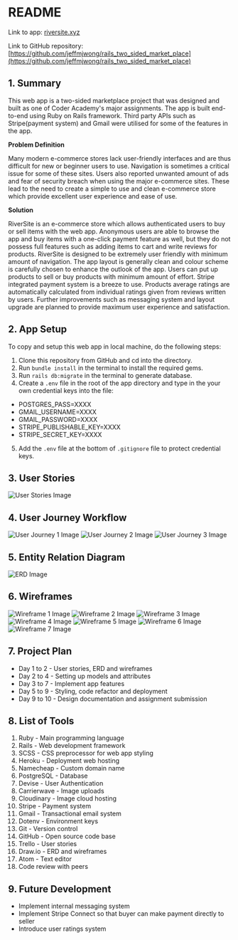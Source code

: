 # README

Link to app: [riversite.xyz](http://riversite.xyz)

Link to GitHub repository: [https://github.com/jeffmjwong/rails_two_sided_market_place](https://github.com/jeffmjwong/rails_two_sided_market_place)

## 1. Summary
This web app is a two-sided marketplace project that was designed and built as one of Coder Academy's major assignments. The app is built end-to-end using Ruby on Rails framework. Third party APIs such as Stripe(payment system) and Gmail were utilised for some of the features in the app.

**Problem Definition**

Many modern e-commerce stores lack user-friendly interfaces and are thus difficult for new or beginner users to use. Navigation is sometimes a critical issue for some of these sites. Users also reported unwanted amount of ads and fear of security breach when using the major e-commerce sites. These lead to the need to create a simple to use and clean e-commerce store which provide excellent user experience and ease of use.

**Solution**

RiverSite is an e-commerce store which allows authenticated users to buy or sell items with the web app. Anonymous users are able to browse the app and buy items with a one-click payment feature as well, but they do not possess full features such as adding items to cart and write reviews for products. RiverSite is designed to be extremely user friendly with minimum amount of navigation. The app layout is generally clean and colour scheme is carefully chosen to enhance the outlook of the app. Users can put up products to sell or buy products with minimum amount of effort. Stripe integrated payment system is a breeze to use. Products average ratings are automatically calculated from individual ratings given from reviews written by users. Further improvements such as messaging system and layout upgrade are planned to provide maximum user experience and satisfaction.

## 2. App Setup

To copy and setup this web app in local machine, do the following steps:
1. Clone this repository from GitHub and cd into the directory.
2. Run ```bundle install``` in the terminal to install the required gems.
3. Run ```rails db:migrate``` in the terminal to generate database.
4. Create a ```.env``` file in the root of the app directory and type in the your own credential keys into the file:
 * POSTGRES_PASS=XXXX
 * GMAIL_USERNAME=XXXX
 * GMAIL_PASSWORD=XXXX
 * STRIPE_PUBLISHABLE_KEY=XXXX
 * STRIPE_SECRET_KEY=XXXX
5. Add the ```.env``` file at the bottom of ```.gitignore``` file to protect credential keys.

## 3. User Stories

![User Stories Image](/app/assets/images/user-stories.png)

## 4. User Journey Workflow

![User Journey 1 Image](/app/assets/images/user-journey1.jpg)
![User Journey 2 Image](/app/assets/images/user-journey2.jpg)
![User Journey 3 Image](/app/assets/images/user-journey3.jpg)

## 5. Entity Relation Diagram

![ERD Image](/app/assets/images/ERD.jpg)

## 6. Wireframes

![Wireframe 1 Image](/app/assets/images/wireframe1.png)
![Wireframe 2 Image](/app/assets/images/wireframe2.png)
![Wireframe 3 Image](/app/assets/images/wireframe3.png)
![Wireframe 4 Image](/app/assets/images/wireframe4.png)
![Wireframe 5 Image](/app/assets/images/wireframe5.png)
![Wireframe 6 Image](/app/assets/images/wireframe6.png)
![Wireframe 7 Image](/app/assets/images/wireframe7.png)

## 7. Project Plan

 + Day 1 to 2 - User stories, ERD and wireframes
 + Day 2 to 4 - Setting up models and attributes
 + Day 3 to 7 - Implement app features
 + Day 5 to 9 - Styling, code refactor and deployment
 + Day 9 to 10 - Design documentation and assignment submission

## 8. List of Tools

1. Ruby - Main programming language
2. Rails - Web development framework
3. SCSS - CSS preprocessor for web app styling
4. Heroku - Deployment web hosting
5. Namecheap - Custom domain name
6. PostgreSQL - Database
7. Devise - User Authentication
8. Carrierwave - Image uploads
9. Cloudinary - Image cloud hosting
10. Stripe - Payment system
11. Gmail - Transactional email system
12. Dotenv - Environment keys
13. Git - Version control
14. GitHub - Open source code base
15. Trello - User stories
16. Draw.io - ERD and wireframes
17. Atom - Text editor
18. Code review with peers

## 9. Future Development
 - Implement internal messaging system
 - Implement Stripe Connect so that buyer can make payment directly to seller
 - Introduce user ratings system
